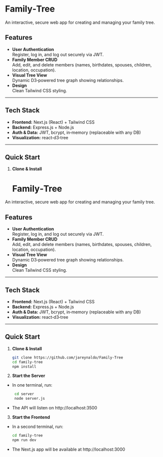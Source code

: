 # Family‑Tree

An interactive, secure web app for creating and managing your family tree.

## Features

- **User Authentication**  
  Register, log in, and log out securely via JWT.  
- **Family Member CRUD**  
  Add, edit, and delete members (names, birthdates, spouses, children, location, occupation).  
- **Visual Tree View**  
  Dynamic D3‑powered tree graph showing relationships.  
- **Design**  
  Clean Tailwind CSS styling.

---

## Tech Stack

- **Frontend:** Next.js  (React) + Tailwind CSS  
- **Backend:** Express.js + Node.js  
- **Auth & Data:** JWT, bcrypt, in‑memory (replaceable with any DB)  
- **Visualization:** react‑d3‑tree

---

## Quick Start

1. **Clone & Install**  
   # Family‑Tree

An interactive, secure web app for creating and managing your family tree.

## Features

- **User Authentication**  
  Register, log in, and log out securely via JWT.  
- **Family Member CRUD**  
  Add, edit, and delete members (names, birthdates, spouses, children, location, occupation).  
- **Visual Tree View**  
  Dynamic D3‑powered tree graph showing relationships.  
- **Design**  
  Clean Tailwind CSS styling.

---

## Tech Stack

- **Frontend:** Next.js  (React) + Tailwind CSS  
- **Backend:** Express.js + Node.js  
- **Auth & Data:** JWT, bcrypt, in‑memory (replaceable with any DB)  
- **Visualization:** react‑d3‑tree

---

## Quick Start

1. **Clone & Install**  
   ```bash
   git clone https://github.com/jareynaldo/Family-Tree
   cd family‑tree
   npm install
2. **Start the Server**  
- In one terminal, run:
   ```bash
    cd server 
    node server.js

- The API will listen on http://localhost:3500

3. **Start the Frontend**  
- In a second terminal, run:
    ```bash
    cd family-tree
    npm run dev

- The Next.js app will be available at http://localhost:3000
